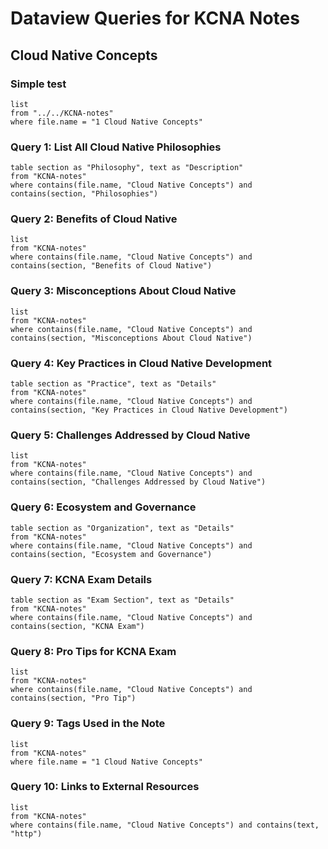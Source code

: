 # Dataview Queries for KCNA Notes

## Cloud Native Concepts

### Simple test

```dataview
list
from "../../KCNA-notes"
where file.name = "1 Cloud Native Concepts"
```

### Query 1: List All Cloud Native Philosophies

```dataview
table section as "Philosophy", text as "Description"
from "KCNA-notes"
where contains(file.name, "Cloud Native Concepts") and contains(section, "Philosophies")
```

### Query 2: Benefits of Cloud Native

```dataview
list
from "KCNA-notes"
where contains(file.name, "Cloud Native Concepts") and contains(section, "Benefits of Cloud Native")
```

### Query 3: Misconceptions About Cloud Native

```dataview
list
from "KCNA-notes"
where contains(file.name, "Cloud Native Concepts") and contains(section, "Misconceptions About Cloud Native")
```

### Query 4: Key Practices in Cloud Native Development

```dataview
table section as "Practice", text as "Details"
from "KCNA-notes"
where contains(file.name, "Cloud Native Concepts") and contains(section, "Key Practices in Cloud Native Development")
```

### Query 5: Challenges Addressed by Cloud Native

```dataview
list
from "KCNA-notes"
where contains(file.name, "Cloud Native Concepts") and contains(section, "Challenges Addressed by Cloud Native")
```

### Query 6: Ecosystem and Governance

```dataview
table section as "Organization", text as "Details"
from "KCNA-notes"
where contains(file.name, "Cloud Native Concepts") and contains(section, "Ecosystem and Governance")
```

### Query 7: KCNA Exam Details

```dataview
table section as "Exam Section", text as "Details"
from "KCNA-notes"
where contains(file.name, "Cloud Native Concepts") and contains(section, "KCNA Exam")
```

### Query 8: Pro Tips for KCNA Exam

```dataview
list
from "KCNA-notes"
where contains(file.name, "Cloud Native Concepts") and contains(section, "Pro Tip")
```

### Query 9: Tags Used in the Note

```dataview
list
from "KCNA-notes"
where file.name = "1 Cloud Native Concepts"
```

### Query 10: Links to External Resources

```dataview
list
from "KCNA-notes"
where contains(file.name, "Cloud Native Concepts") and contains(text, "http")
```
